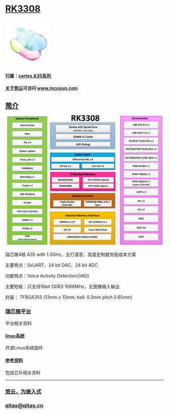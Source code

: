 ﻿# [RK3308](https://github.com/mcuyun/RK3308) 

[![sites](mcuyun/mcuyun.png)](http://www.mcuyun.com)

#### 归属：[cortex A35系列](https://github.com/mcuyun/CA35)
#### [关于悠云](https://github.com/mcuyun)可访问 www.mcuyun.com

## [简介](https://github.com/mcuyun/RK3308/wiki)

[![sites](docs/3308.png)](docs/)

瑞芯微4核 A35 with 1.3GHz，主打语音，高度定制裁剪低成本方案

主要特点：5xUART、24 bit DAC、24 bit ADC

功能特点：Voice Activity Detection(VAD)

主要短板：只支持16bit DDR3 1066MHz，无图像输入输出

封装： TFBGA355 (13mm x 13mm; ball: 0.3mm pitch 0.65mm)

### [瑞芯微平台](https://github.com/mcuyun/rockchips)

平台相关资料

#### [linux系统](https://github.com/rockchip-linux/kernel.git)

开源Linux系统固件

#### [参考资料](docs/)

包括芯片相关资料


---

###  [悠云，为嵌入式](http://www.mcuyun.com)   
###  qitas@qitas.cn



